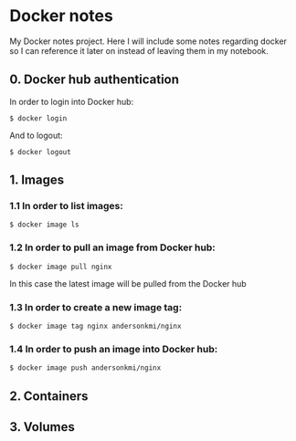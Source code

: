# Docker notes
My Docker notes project. Here I will include some notes regarding docker so I can reference it later on instead of leaving them in my notebook.

## 0. Docker hub authentication

In order to login into Docker hub:

```
$ docker login
```

And to logout:

```
$ docker logout
```

## 1. Images

### 1.1 In order to list images:

```
$ docker image ls
```

### 1.2 In order to pull an image from Docker hub:

```
$ docker image pull nginx
```

In this case the latest image will be pulled from the Docker hub

### 1.3 In order to create a new image tag:

```
$ docker image tag nginx andersonkmi/nginx
```

### 1.4 In order to push an image into Docker hub:

```
$ docker image push andersonkmi/nginx
```

## 2. Containers

## 3. Volumes